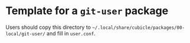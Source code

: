 # Template for a `git-user` package

Users should copy this directory to
`~/.local/share/cubicle/packages/00-local/git-user/` and fill in `user.conf`.
